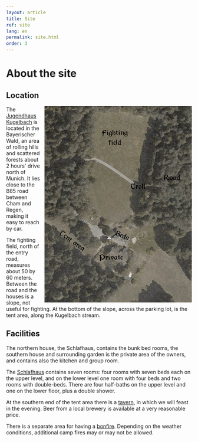 ```yaml
---
layout: article
title: Site
ref: site
lang: en
permalink: site.html
order: 3
---
```


# About the site

## Location

<div style="float: right; padding-left: 10px; ">
    <img src="/images/Kugelbach-map.jpg" title="Map of Kugelbach" align="right"/>
</div>

The [Jugendhaus Kugelbach](http://www.jugendhaus-kugelbach.de/) is located in the Bayerischer Wald, an area of rolling hills and scattered forests about 2 hours' drive north of Munich. It lies close to the B85 road between Cham and Regen, making it easy to reach by car.

The fighting field, north of the entry road, measures about 50 by 60 meters. Between the road and the houses is a slope, not useful for fighting. At the bottom of the slope, across the parking lot, is the tent area, along the Kugelbach stream. 

## Facilities

The northern house, the Schlafhaus, contains the bunk bed rooms, the southern house and surrounding garden is the private area of the owners, and contains also the kitchen and group room.

The [Schlafhaus](http://www.jugendhaus-kugelbach.de/infos-zum-haus/schlafhaus.html) contains seven rooms: four rooms with seven beds each on the upper level, and on the lower level one room with four beds and two rooms with double-beds. There are four half-baths on the upper level and one on the lower floor, plus a double shower.

At the southern end of the tent area there is a [tavern](http://www.jugendhaus-kugelbach.de/galerie/taverne.html), in which we will feast in the evening. Beer from a local brewery is available at a very reasonable price.

There is a separate area for having a [bonfire](http://www.jugendhaus-kugelbach.de/galerie/lagerfeuer.html). Depending on the weather conditions, additional camp fires may or may not be allowed.
